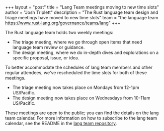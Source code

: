 +++
layout = "post"
title = "Lang Team meetings moving to new time slots"
author = "Josh Triplett"
description = "The Rust language team design and triage meetings have moved to new time slots"
team = "the language team <https://www.rust-lang.org/governance/teams/lang>"
+++

The Rust language team holds two weekly meetings:

- The triage meeting, where we go through open items that need language team
  review or guidance.
- The design meeting, where we do in-depth dives and explorations on a specific
  proposal, issue, or idea.

To better accommodate the schedules of lang team members and other regular
attendees, we've rescheduled the time slots for both of these meetings.

- The triage meeting now takes place on Mondays from 12-1pm US/Pacific.
- The design meeting now takes place on Wednesdays from 10-11am US/Pacific.

These meetings are open to the public; you can find the details on the lang
team calendar. For more information on how to subscribe to the lang team
calendar, see the README in the [lang team
repository](https://github.com/rust-lang/lang-team).
